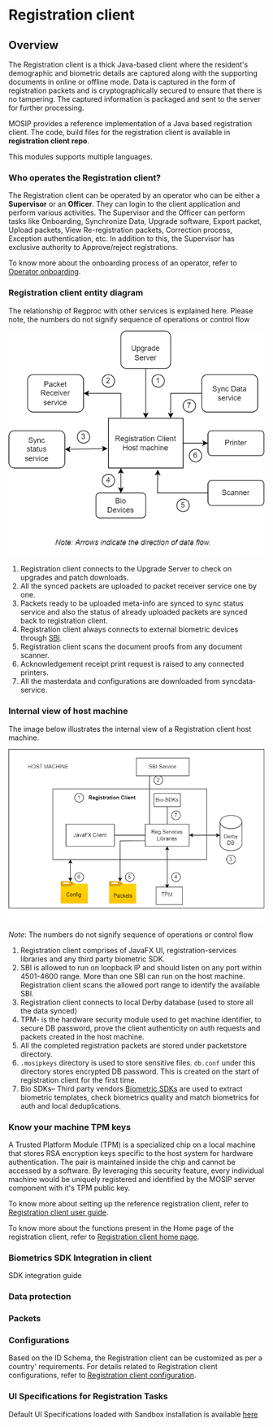 # Registration client

## Overview

The Registration client is a thick Java-based client where the resident's demographic and biometric details are captured along with the supporting documents in online or offline mode. Data is captured in the form of registration packets and is cryptographically secured to ensure that there is no tampering. The captured information is packaged and sent to the server for further processing.

MOSIP provides a reference implementation of a Java based registration client. The code, build files for the registration client is available in **registration client repo**.

This modules supports multiple languages.

### Who operates the Registration client?

The Registration client can be operated by an operator who can be either a **Supervisor** or an **Officer**. They can login to the client application and perform various activities. The Supervisor and the Officer can perform tasks like Onboarding, Synchronize Data, Upgrade software, Export packet, Upload packets, View Re-registration packets, Correction process, Exception authentication, etc. In addition to this, the Supervisor has exclusive authority to Approve/reject registrations.

To know more about the onboarding process of an operator, refer to [Operator onboarding](operator-onboarding.md).

### Registration client entity diagram

The relationship of Regproc with other services is explained here. Please note, the numbers do not signify sequence of operations or control flow

![](_images/reg-client.drawio.png)

1. Registration client connects to the Upgrade Server to check on upgrades and patch downloads.
2. All the synced packets are uploaded to packet receiver service one by one.
3. Packets ready to be uploaded meta-info are synced to sync status service and also the status of already uploaded packets are synced back to registration client.
4. Registration client always connects to external biometric devices through [SBI](secure-biometric-interface.md).
5. Registration client scans the document proofs from any document scanner.
6. Acknowledgement receipt print request is raised to any connected printers.
7. All the masterdata and configurations are downloaded from syncdata-service.

### Internal view of host machine

The image below illustrates the internal view of a Registration client host machine.

![](_images/reg-client-host-machine.drawio.png)

*Note*: The numbers do not signify sequence of operations or control flow

1. Registration client comprises of JavaFX UI, registration-services libraries and any third party biometric SDK.
2. SBI is allowed to run on loopback IP and should listen on any port within 4501-4600 range. More than one SBI can run on the host machine. Registration client scans the allowed port range to identify the available SBI.
3. Registration client connects to local Derby database (used to store all the data synced)
4. TPM- is the hardware security module used to get machine identifier, to secure DB password, prove the client authenticity on auth requests and packets created in the host machine.
5. All the completed registration packets are stored under packetstore directory.
6. `.mosipkeys` directory is used to store sensitive files. `db.conf` under this directory stores encrypted DB password. This is created on the start of registration client for the first time.
7. Bio SDKs– Third party vendors [Biometric SDKs](biometric-sdk.md) are used to extract biometric templates, check biometrics quality and match biometrics for auth and local deduplications. 

### Know your machine TPM keys
A Trusted Platform Module (TPM) is a specialized chip on a local machine that stores RSA encryption keys specific to the host system for hardware authentication. The pair is maintained inside the chip and cannot be accessed by a software. By leveraging this security feature, every individual machine would be uniquely registered and identified by the MOSIP server component with it's TPM public key.
  
To know more about setting up the reference registration client, refer to [Registration client user guide](registration-client-user-guide.md).

To know more about the functions present in the Home page of the registration client, refer to [Registration client home page](registration-client-home-page.md).

### Biometrics SDK Integration in client
  
  SDK integration guide
  
### Data protection

### Packets



  
### Configurations
Based on the ID Schema, the Registration client can be customized as per a country' requirements. For details related to Registration client configurations, refer to [Registration client configuration](registration-client-configuration.md).

### UI Specifications for Registration Tasks 
 
Default UI Specifications loaded with Sandbox installation is available [here](https://github.com/mosip/mosip-infra/blob/1.2.0-rc2/deployment/v3/mosip/kernel/masterdata/xlsx/ui_spec.xlsx)



